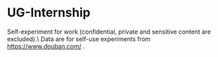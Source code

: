 # UG-Internship
Self-experiment for work (confidential, private and sensitive content are excluded).\\
Data are for self-use experiments from https://www.douban.com/ .
